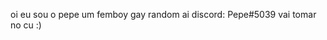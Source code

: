 oi eu sou o pepe
um femboy gay random ai
discord: Pepe#5039
vai tomar no cu :)

<!---
PepeTheFemboy/PepeTheFemboy is a ✨ special ✨ repository because its `README.md` (this file) appears on your GitHub profile.
You can click the Preview link to take a look at your changes.
--->
